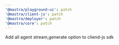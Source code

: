 ```yaml
---
'@mastra/playground-ui': patch
'@mastra/client-js': patch
'@mastra/deployer': patch
'@mastra/core': patch
---
```


Add all agent stream,generate option to cliend-js sdk
